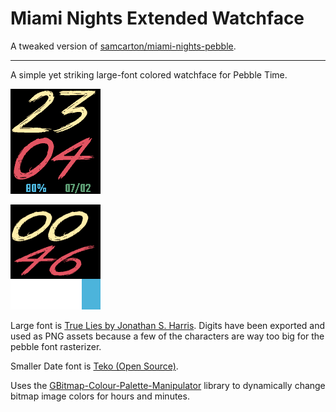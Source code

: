 # Miami Nights Extended Watchface

A tweaked version of [samcarton/miami-nights-pebble](https://github.com/samcarton/miami-nights-pebble).

---

A simple yet striking large-font colored watchface for Pebble Time.

![Miami Nights Extended](https://github.com/mikkabouzu/miami-nights-pebble/raw/master/screenshot.png)

![Miami Nights Extended with Timeline Quick View](https://github.com/mikkabouzu/miami-nights-pebble/raw/master/screenshot_timeline_quick_view.png)

Large font is [True Lies by Jonathan S. Harris](http://tattoowoo.com/index.php?main_page=product_info&cPath=72&products_id=1678). Digits have been exported and used as PNG assets because a few of the characters are way too big for the pebble font rasterizer.

Smaller Date font is [Teko (Open Source)](https://www.google.com/fonts/specimen/Teko).

Uses the [GBitmap-Colour-Palette-Manipulator](https://github.com/rebootsramblings/GBitmap-Colour-Palette-Manipulator) library to dynamically change bitmap image colors for hours and minutes.
